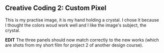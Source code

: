 ## Creative Coding 2: Custom Pixel

This is my practise image, it is my hand holding a crystal. I chose it because I thought the colors woud work well and I like the image's subject, the crystal.

**EDIT**
The three panels should now match correctly to the new works (which are shots from my short film for project 2 of another design course).
